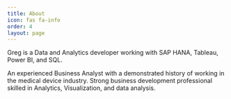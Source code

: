 ```yaml
---
title: About
icon: fas fa-info
order: 4
layout: page
---
```


Greg is a Data and Analytics developer working with SAP HANA, Tableau, Power BI, and SQL. 

An experienced Business Analyst with a demonstrated history of working in the medical device industry. Strong business development professional skilled in Analytics, Visualization, and data analysis. 


